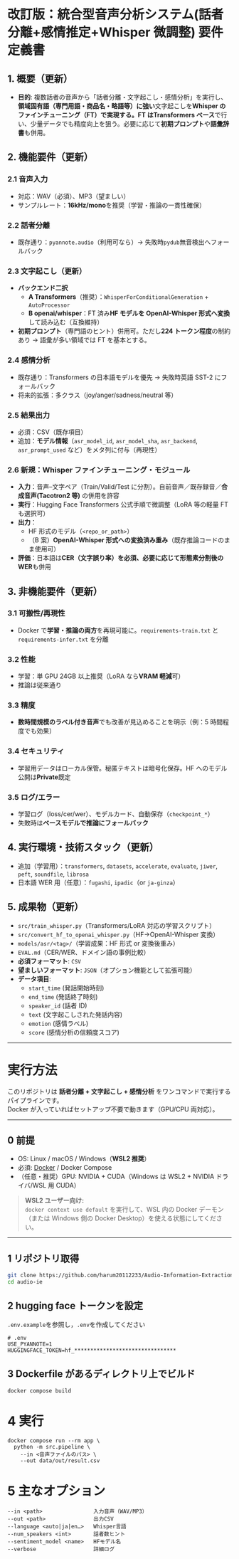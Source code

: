 # 改訂版：統合型音声分析システム(話者分離+感情推定+Whisper 微調整) 要件定義書

## 1. 概要（更新）

- **目的**: 複数話者の音声から「話者分離・文字起こし・感情分析」を実行し、**領域固有語（専門用語・商品名・略語等）に強い**文字起こしを**Whisper のファインチューニング（FT）**で実現する。FT は**Transformers ベース**で行い、少量データでも精度向上を狙う。必要に応じて**初期プロンプト**や**語彙辞書**も併用。

## 2. 機能要件（更新）

### 2.1 音声入力

- 対応：WAV（必須）、MP3（望ましい）
- サンプルレート：**16kHz/mono**を推奨（学習・推論の一貫性確保）

### 2.2 話者分離

- 既存通り：`pyannote.audio`（利用可なら）→ 失敗時`pydub`無音検出へフォールバック

### 2.3 文字起こし（更新）

- **バックエンド二択**
  - **A Transformers**（推奨）：`WhisperForConditionalGeneration` + `AutoProcessor`
  - **B openai/whisper**：FT 済み**HF モデルを OpenAI-Whisper 形式へ変換**して読み込む（互換維持）
- **初期プロンプト**（専門語のヒント）併用可。ただし**224 トークン程度**の制約あり → 語彙が多い領域では FT を基本とする。

### 2.4 感情分析

- 既存通り：Transformers の日本語モデルを優先 → 失敗時英語 SST-2 にフォールバック
- 将来的拡張：多クラス（joy/anger/sadness/neutral 等）

### 2.5 結果出力

- 必須：CSV（既存項目）
- 追加：**モデル情報**（`asr_model_id`, `asr_model_sha`, `asr_backend`, `asr_prompt_used` など）をメタ列に付与（再現性）

### 2.6 新規：Whisper ファインチューニング・モジュール

- **入力**：音声–文字ペア（Train/Valid/Test に分割）。自前音声／既存録音／**合成音声(Tacotron2 等)** の併用を許容
- **実行**：Hugging Face Transformers 公式手順で微調整（LoRA 等の軽量 FT も選択可）
- **出力**：
  - HF 形式のモデル（`<repo_or_path>`）
  - （B 案）**OpenAI-Whisper 形式への変換済み重み**（既存推論コードのまま使用可）
- **評価**：日本語は**CER（文字誤り率）**を必須、必要に応じて**形態素分割後の WER**も併用

## 3. 非機能要件（更新）

### 3.1 可搬性/再現性

- Docker で**学習・推論の両方**を再現可能に。`requirements-train.txt` と `requirements-infer.txt` を分離

### 3.2 性能

- 学習：単 GPU 24GB 以上推奨（LoRA なら**VRAM 軽減**可）
- 推論は従来通り

### 3.3 精度

- **数時間規模のラベル付き音声**でも改善が見込めることを明示（例：5 時間程度でも効果）

### 3.4 セキュリティ

- 学習用データはローカル保管。秘匿テキストは暗号化保存。HF へのモデル公開は**Private**既定

### 3.5 ログ/エラー

- 学習ログ（loss/cer/wer）、モデルカード、自動保存（`checkpoint_*`）
- 失敗時は**ベースモデルで推論にフォールバック**

## 4. 実行環境・技術スタック（更新）

- 追加（学習用）：`transformers`, `datasets`, `accelerate`, `evaluate`, `jiwer`, `peft`, `soundfile`, `librosa`
- 日本語 WER 用（任意）：`fugashi`, `ipadic`（or `ja-ginza`）

## 5. 成果物（更新）

- `src/train_whisper.py`（Transformers/LoRA 対応の学習スクリプト）
- `src/convert_hf_to_openai_whisper.py`（HF→OpenAI-Whisper 変換）
- `models/asr/<tag>/`（学習成果：HF 形式 or 変換後重み）
- `EVAL.md`（CER/WER、ドメイン語の事例比較）
- **必須フォーマット**: `CSV`
- **望ましいフォーマット**: `JSON`（オプション機能として拡張可能）
- **データ項目**:
  - `start_time` (発話開始時刻)
  - `end_time` (発話終了時刻)
  - `speaker_id` (話者 ID)
  - `text` (文字起こしされた発話内容)
  - `emotion` (感情ラベル)
  - `score` (感情分析の信頼度スコア)

---

# 実行方法

このリポジトリは **話者分離 + 文字起こし + 感情分析** をワンコマンドで実行するパイプラインです。  
Docker が入っていればセットアップ不要で動きます（GPU/CPU 両対応）。

---

## 0 前提

- OS: Linux / macOS / Windows（**WSL2 推奨**）
- 必須: [Docker](https://docs.docker.com/get-docker/) / Docker Compose
- （任意・推奨）GPU: NVIDIA + CUDA（Windows は WSL2 + NVIDIA ドライバ/WSL 用 CUDA）

> **WSL2 ユーザー向け:**  
> `docker context use default` を実行して、WSL 内の Docker デーモン（または Windows 側の Docker Desktop）を使える状態にしてください。

---

## 1 リポジトリ取得

```bash
git clone https://github.com/harum20112233/Audio-Information-Extraction audio-ie
cd audio-ie
```

## 2 hugging face トークンを設定

`.env.example`を参照し，`.env`を作成してください

```
# .env
USE_PYANNOTE=1
HUGGINGFACE_TOKEN=hf_********************************

```

## 3 Dockerfile があるディレクトリ上でビルド

```
docker compose build
```

# 4 実行

```
docker compose run --rm app \
  python -m src.pipeline \
    --in <音声ファイルのパス> \
    --out data/out/result.csv
```

# 5 主なオプション

```
--in <path>                入力音声（WAV/MP3）
--out <path>               出力CSV
--language <auto|ja|en…>   Whisper言語
--num_speakers <int>       話者数ヒント
--sentiment_model <name>   HFモデル名
--verbose                  詳細ログ

```
